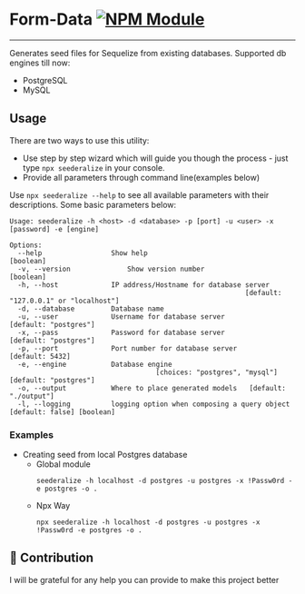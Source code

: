 # Form-Data [![NPM Module](https://img.shields.io/badge/npm%20package-0.5.0-red)](https://github.com/alexagep/seederalize)

***
Generates seed files for Sequelize from existing databases.
Supported db engines till now:
* PostgreSQL
* MySQL

## Usage 
There are two ways to use this utility:
- Use step by step wizard which will guide you though the process - just type `npx seederalize` in your console.
- Provide all parameters through command line(examples below)


Use `npx seederalize --help` to see all available parameters with their descriptions. Some basic parameters below:
```shell
Usage: seederalize -h <host> -d <database> -p [port] -u <user> -x
[password] -e [engine]

Options:
  --help                 Show help                                     [boolean]
  -v, --version              Show version number                           [boolean]
  -h, --host             IP address/Hostname for database server
                                                          [default: "127.0.0.1" or "localhost"]
  -d, --database         Database name
  -u, --user             Username for database server              [default: "postgres"]
  -x, --pass             Password for database server              [default: "postgres"]
  -p, --port             Port number for database server           [default: 5432]
  -e, --engine           Database engine     
                                    [choices: "postgres", "mysql"]  [default: "postgres"]
  -o, --output           Where to place generated models   [default: "./output"]
  -l, --logging          logging option when composing a query object   [default: false] [boolean]
```


### Examples

* Creating seed from local Postgres database
   * Global module
      ```
      seederalize -h localhost -d postgres -u postgres -x !Passw0rd -e postgres -o .
      ````
   * Npx Way
      ```
      npx seederalize -h localhost -d postgres -u postgres -x !Passw0rd -e postgres -o .
      ````



## 🤝 Contribution

I will be grateful for any help you can provide to make this project better

